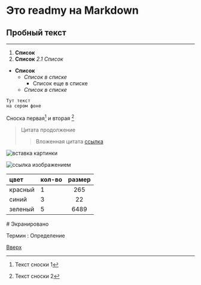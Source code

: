 # Это readmy на Markdown 
## Пробный текст 

---
<a id="anchor"></a>

1. __Список__
2. __Список__
    _2.1 Список_
* __Список__
    * _Список в списке_
        * Список еще в списке
    * _Список в списке_



```
Тут текст
на сером фоне
```

Сноска первая[^1] и вторая [^2]
[^1]: Текст сноски 1
[^2]: Текст сноски 2

> Цитата
продолжение
>> Вложенная цитата
[ссылка](#)

![вставка картинки](logo.png)

![[ссылка изображением](logo.png)](#)

цвет | кол-во | размер
:----|:-----------|:-------: 
красный | 1 | 265
синий | 3 | 22
зеленый | 5 | 6489

\# Экранировано

Термин
: Определение

[Вверх](#anchor)